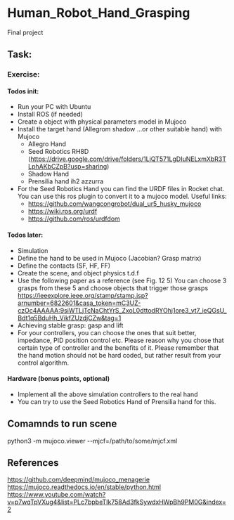 # Human_Robot_Hand_Grasping
Final project

## Task:

### Exercise:
#### Todos init:
- Run your PC with Ubuntu 
- Install ROS (if needed)
- Create a object with physical parameters model in Mujoco
- Install the target hand (Allegrom shadow …or other suitable hand) with Mujoco
  - Allegro Hand
  -	Seed Robotics RH8D (https://drive.google.com/drive/folders/1LjQT571LgDIuNELxmXbR3TLphAKbCZpB?usp=sharing)
  - Shadow Hand
  -	Prensilia hand ih2 azzurra
- For the Seed Robotics Hand you can find the URDF files in Rocket chat. You can use this ros plugin to convert it to a mujoco model. Useful links:
  - https://github.com/wangcongrobot/dual_ur5_husky_mujoco
  - https://wiki.ros.org/urdf
  - https://github.com/ros/urdfdom


#### Todos later:
- Simulation
- Define the hand to be used in Mujoco (Jacobian? Grasp matrix)
- Define the contacts (SF, HF, FF)
- Create the scene, and object physics t.d.f
- Use the following paper as a reference (see Fig. 12 5) You can choose 3 grasps from these 5 and choose objects that trigger those grasps https://ieeexplore.ieee.org/stamp/stamp.jsp?arnumber=6822601&casa_token=mC3UZ-czOc4AAAAA:9siWTLjTcNaChtYrS_ZxoL0dttodRYOhj1ore3_vt7_ieQGsU_Bdt1q5BduHh_VikfZUzdjCZw&tag=1
- Achieving stable grasp: gasp and lift
- For your controllers, you can choose the ones that suit better, impedance, PID position control etc. Please reason why you chose that certain type of controller and the benefits of it. Please remember that the hand motion should not be hard coded, but rather result from your control algorithm.
#### Hardware (bonus points, optional)
- Implement all the above simulation controllers to the real hand
-	You can try to use the Seed Robotics Hand of Prensilia hand for this. 

## Comamnds to run scene

python3 -m mujoco.viewer --mjcf=/path/to/some/mjcf.xml

## References

https://github.com/deepmind/mujoco_menagerie
https://mujoco.readthedocs.io/en/stable/python.html
https://www.youtube.com/watch?v=p7wqTpVXug4&list=PLc7bpbeTIk758Ad3fkSywdxHWpBh9PM0G&index=2
